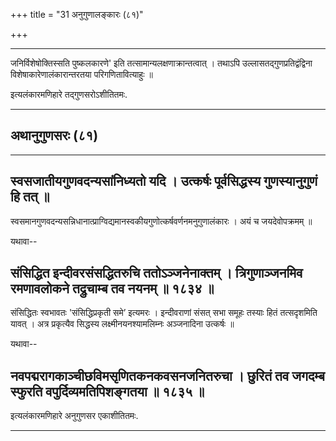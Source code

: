 +++
title = "31 अनुगुणालङ्कारः (८१)"

+++


------------------------------------------------------------------------

जनिर्विशेषोक्तिस्सति पुष्कलकारणे' इति तत्सामान्यलक्षणाक्रान्तत्वात् ।
तथाऽपि उल्लासतद्गुणप्रतिद्वंद्विना विशेषाकारेणालंकारान्तरतया
परिगणितावित्याहुः ॥

इत्यलंकारमणिहारे तद्गुणसरोऽशीतितमः.

------------------------------------------------------------------------

## अथानुगुणसरः (८१)

------------------------------------------------------------------------

## 

## 

## स्वसजातीयगुणवदन्यसांनिध्यतो यदि । उत्कर्षः पूर्वसिद्धस्य गुणस्यानुगुणं हि तत् ॥

स्वसमानगुणवदन्यसन्निधानात्प्राग्विद्यमानस्वकीयगुणोत्कर्षवर्णनमनुगुणालंकारः
। अयं च जयदेवोपक्रमम् ॥

यथावा--



## संसिद्धित इन्दीवरसंसद्धितरुचि ततोऽञ्जनेनाक्तम् । त्रिगुणाञ्जनमिव रमणावलोकने तद्रुचाम्ब तव नयनम् ॥ १८३४ ॥

संसिद्धितः स्वभावतः 'संसिद्धिप्रकृती समे’ इत्यमरः । इन्दीवराणां संसत्
सभा समूहः तस्याः हितं तत्सदृशमिति यावत् । अत्र प्रकृत्यैव सिद्धस्य
लक्ष्मीनयनश्यामलिम्नः अञ्जनादिना उत्कर्षः ॥

यथावा--



## नवपद्मरागकाञ्चीछविमसृणितकनकवसनजनितरुचा । छुरितं तव जगदम्ब स्फुरति वपुर्दिव्यमतिपिशङ्गतया ॥ १८३५ ॥

इत्यलंकारमणिहारे अनुगुणसर एकाशीतितमः.

------------------------------------------------------------------------

